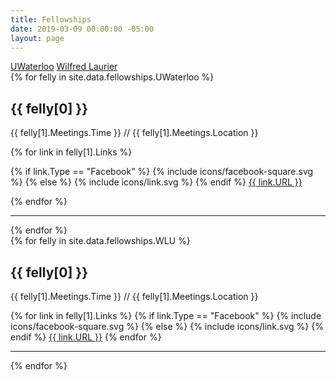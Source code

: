 ```yaml
---
title: Fellowships
date: 2019-03-09 00:00:00 -05:00
layout: page
---
```


<div class="tabber">
    <div class="tabber-tabbar">
        <a class="tabber-tab" data-active aria-controls="uwaterloo" href="#uwaterloo">UWaterloo</a>
        <a class="tabber-tab" aria-controls="wlu" href="#wlu">Wilfred Laurier</a>
    </div>
    <div class="tabber-tabs">
        <div class="tabber-section" id="uwaterloo">
            {% for felly in site.data.fellowships.UWaterloo %}
            <h2>{{ felly[0] }}</h2>
            <p>{{ felly[1].Meetings.Time }} <span class="slash-sep">//</span> {{ felly[1].Meetings.Location }}</p>
            {% for link in felly[1].Links %}
            <p>
            {% if link.Type == "Facebook" %}
                {% include icons/facebook-square.svg %}
            {% else %}
                {% include icons/link.svg %}
            {% endif %}
                <a class="raw" href="{{ link.URL }}" rel="noreferrer">{{ link.URL }}</a></p>
            {% endfor %}
            <hr>
            {% endfor %}
        </div>
        <div class="tabber-section" id="wlu">
            {% for felly in site.data.fellowships.WLU %}
            <h2>{{ felly[0] }}</h2>
            <p>{{ felly[1].Meetings.Time }} <span class="slash-sep">//</span> {{ felly[1].Meetings.Location }}</p>
            {% for link in felly[1].Links %}
            {% if link.Type == "Facebook" %}
                {% include icons/facebook-square.svg %}
            {% else %}
                {% include icons/link.svg %}
            {% endif %}
                <a class="raw" href="{{ link.URL }}" rel="noreferrer">{{ link.URL }}</a>
            {% endfor %}
            <hr>
            {% endfor %}
        </div>
    </div>
</div>
